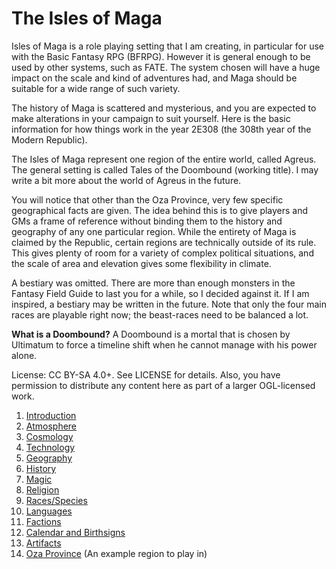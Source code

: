 The Isles of Maga
=================
Isles of Maga is a role playing setting that I am creating, in particular for use with the Basic Fantasy RPG (BFRPG). However it is general enough to be used by other systems, such as FATE. The system chosen will have a huge impact on the scale and kind of adventures had, and Maga should be suitable for a wide range of such variety.

The history of Maga is scattered and mysterious, and you are expected to make alterations in your campaign to suit yourself. Here is the basic information for how things work in the year 2E308 (the 308th year of the Modern Republic).

The Isles of Maga represent one region of the entire world, called Agreus. The general setting is called Tales of the Doombound (working title). I may write a bit more about the world of Agreus in the future.

You will notice that other than the Oza Province, very few specific geographical facts are given. The idea behind this is to give players and GMs a frame of reference without binding them to the history and geography of any one particular region. While the entirety of Maga is claimed by the Republic, certain regions are technically outside of its rule. This gives plenty of room for a variety of complex political situations, and the scale of area and elevation gives some flexibility in climate.

A bestiary was omitted. There are more than enough monsters in the Fantasy Field Guide to last you for a while, so I decided against it. If I am inspired, a bestiary may be written in the future. Note that only the four main races are playable right now; the beast-races need to be balanced a lot.

**What is a Doombound?** A Doombound is a mortal that is chosen by Ultimatum to force a timeline shift when he cannot manage with his power alone.

License: CC BY-SA 4.0+. See LICENSE for details. Also, you have permission to distribute any content here as part of a larger OGL-licensed work.

1. [Introduction](intro.md)
2. [Atmosphere](atmosphere.md)
3. [Cosmology](cosmology.md)
4. [Technology](technology.md)
5. [Geography](geography.md)
6. [History](history.md)
7. [Magic](magic.md)
8. [Religion](religion.md)
9. [Races/Species](races.md)
10. [Languages](language.md)
11. [Factions](factions.md)
12. [Calendar and Birthsigns](calendar.md)
13. [Artifacts](artifacts.md)
14. [Oza Province](oza.md) (An example region to play in)
